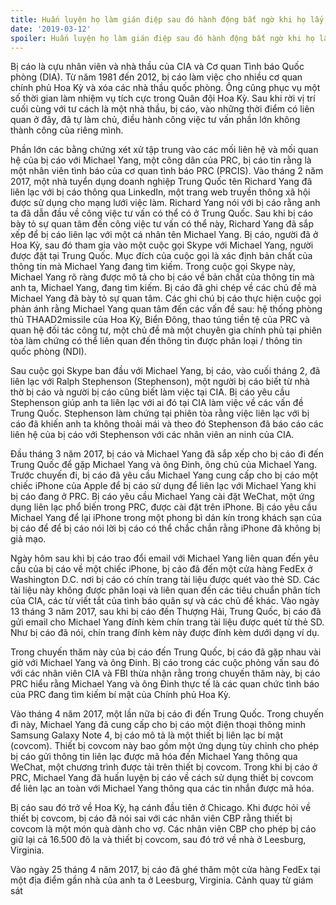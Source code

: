 ```yaml
---
title: Huấn luyện họ làm gián điệp sau đó hành động bất ngờ khi họ lấy tiền để do thám BẠN!
date: '2019-03-12'
spoiler: Huấn luyện họ làm gián điệp sau đó hành động bất ngờ khi họ lấy tiền để do thám BẠN!.
---
```



Bị cáo là cựu nhân viên và nhà thầu của CIA và Cơ quan Tình báo Quốc phòng (DIA). Từ năm 1981 đến 2012, bị cáo làm việc cho nhiều cơ quan chính phủ Hoa Kỳ và xóa các nhà thầu quốc phòng. Ông cũng phục vụ một số thời gian làm nhiệm vụ tích cực trong Quân đội Hoa Kỳ. Sau khi rời vị trí cuối cùng với tư cách là một nhà thầu, bị cáo, vào những thời điểm có liên quan ở đây, đã tự làm chủ, điều hành công việc tư vấn phần lớn không thành công của riêng mình.

Phần lớn các bằng chứng xét xử tập trung vào các mối liên hệ và mối quan hệ của bị cáo với Michael Yang, một công dân của PRC, bị cáo tin rằng là một nhân viên tình báo của cơ quan tình báo PRC (PRCIS). Vào tháng 2 năm 2017, một nhà tuyển dụng doanh nghiệp Trung Quốc tên Richard Yang đã liên lạc với bị cáo thông qua LinkedIn, một trang web truyền thông xã hội được sử dụng cho mạng lưới việc làm. Richard Yang nói với bị cáo rằng anh ta đã dẫn đầu về công việc tư vấn có thể có ở Trung Quốc. Sau khi bị cáo bày tỏ sự quan tâm đến công việc tư vấn có thể này, Richard Yang đã sắp xếp để bị cáo liên lạc với một cá nhân tên Michael Yang. Bị cáo, người đã ở Hoa Kỳ, sau đó tham gia vào một cuộc gọi Skype với Michael Yang, người được đặt tại Trung Quốc. Mục đích của cuộc gọi là xác định bản chất của thông tin mà Michael Yang đang tìm kiếm. Trong cuộc gọi Skype này, Michael Yang rõ ràng được mô tả cho bị cáo về bản chất của thông tin mà anh ta, Michael Yang, đang tìm kiếm. Bị cáo đã ghi chép về các chủ đề mà Michael Yang đã bày tỏ sự quan tâm. Các ghi chú bị cáo thực hiện cuộc gọi phản ánh rằng Michael Yang quan tâm đến các vấn đề sau: hệ thống phòng thủ THAAD2missile của Hoa Kỳ, Biển Đông, thao túng tiền tệ của PRC và quan hệ đối tác công tư, một chủ đề mà một chuyên gia chính phủ tại phiên tòa làm chứng có thể liên quan đến thông tin được phân loại / thông tin quốc phòng (NDI).

Sau cuộc gọi Skype ban đầu với Michael Yang, bị cáo, vào cuối tháng 2, đã liên lạc với Ralph Stephenson (Stephenson), một người bị cáo biết từ nhà thờ bị cáo và người bị cáo cũng biết làm việc tại CIA. Bị cáo yêu cầu Stephenson giúp anh ta liên lạc với ai đó tại CIA làm việc về các vấn đề Trung Quốc. Stephenson làm chứng tại phiên tòa rằng việc liên lạc với bị cáo đã khiến anh ta không thoải mái và theo đó Stephenson đã báo cáo các liên hệ của bị cáo với Stephenson với các nhân viên an ninh của CIA.

Đầu tháng 3 năm 2017, bị cáo và Michael Yang đã sắp xếp cho bị cáo đi đến Trung Quốc để gặp Michael Yang và ông Đinh, ông chủ của Michael Yang. Trước chuyến đi, bị cáo đã yêu cầu Michael Yang cung cấp cho bị cáo một chiếc iPhone của Apple để bị cáo sử dụng để liên lạc với Michael Yang khi bị cáo đang ở PRC. Bị cáo yêu cầu Michael Yang cài đặt WeChat, một ứng dụng liên lạc phổ biến trong PRC, được cài đặt trên iPhone. Bị cáo yêu cầu Michael Yang để lại iPhone trong một phong bì dán kín trong khách sạn của bị cáo để để bị cáo nói lời bị cáo có thể chắc chắn rằng iPhone đã không bị giả mạo.

Ngày hôm sau khi bị cáo trao đổi email với Michael Yang liên quan đến yêu cầu của bị cáo về một chiếc iPhone, bị cáo đã đến một cửa hàng FedEx ở Washington D.C. nơi bị cáo có chín trang tài liệu được quét vào thẻ SD. Các tài liệu này không được phân loại và liên quan đến các tiêu chuẩn phân tích của CIA, các từ viết tắt của tình báo quân sự và các chủ đề khác. Vào ngày 13 tháng 3 năm 2017, sau khi bị cáo đến Thượng Hải, Trung Quốc, bị cáo đã gửi email cho Michael Yang đính kèm chín trang tài liệu được quét từ thẻ SD. Như bị cáo đã nói, chín trang đính kèm này được đính kèm dưới dạng ví dụ.

Trong chuyến thăm này của bị cáo đến Trung Quốc, bị cáo đã gặp nhau vài giờ với Michael Yang và ông Đinh. Bị cáo trong các cuộc phỏng vấn sau đó với các nhân viên CIA và FBI thừa nhận rằng trong chuyến thăm này, bị cáo PRC hiểu rằng Michael Yang và ông Đinh thực tế là các quan chức tình báo của PRC đang tìm kiếm bí mật của Chính phủ Hoa Kỳ.

Vào tháng 4 năm 2017, một lần nữa bị cáo đi đến Trung Quốc. Trong chuyến đi này, Michael Yang đã cung cấp cho bị cáo một điện thoại thông minh Samsung Galaxy Note 4, bị cáo mô tả là một thiết bị liên lạc bí mật (covcom). Thiết bị covcom này bao gồm một ứng dụng tùy chỉnh cho phép bị cáo gửi thông tin liên lạc được mã hóa đến Michael Yang thông qua WeChat, một chương trình được tải trên thiết bị covcom. Trong khi bị cáo ở PRC, Michael Yang đã huấn luyện bị cáo về cách sử dụng thiết bị covcom để liên lạc an toàn với Michael Yang thông qua các tin nhắn được mã hóa.

Bị cáo sau đó trở về Hoa Kỳ, hạ cánh đầu tiên ở Chicago. Khi được hỏi về thiết bị covcom, bị cáo đã nói sai với các nhân viên CBP rằng thiết bị covcom là một món quà dành cho vợ. Các nhân viên CBP cho phép bị cáo giữ lại cả 16.500 đô la và thiết bị covcom, sau đó trở về nhà ở Leesburg, Virginia.

Vào ngày 25 tháng 4 năm 2017, bị cáo đã ghé thăm một cửa hàng FedEx tại một địa điểm gần nhà của anh ta ở Leesburg, Virginia. Cảnh quay từ giám sát